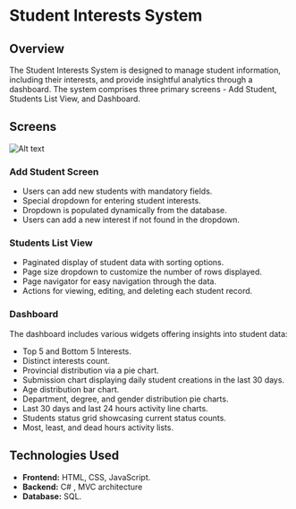 # Student Interests System

## Overview

The Student Interests System is designed to manage student information, including their interests, and provide insightful analytics through a dashboard. The system comprises three primary screens - Add Student, Students List View, and Dashboard.

## Screens
![Alt text]()

### Add Student Screen

- Users can add new students with mandatory fields.
- Special dropdown for entering student interests.
- Dropdown is populated dynamically from the database.
- Users can add a new interest if not found in the dropdown.

### Students List View

- Paginated display of student data with sorting options.
- Page size dropdown to customize the number of rows displayed.
- Page navigator for easy navigation through the data.
- Actions for viewing, editing, and deleting each student record.

### Dashboard

The dashboard includes various widgets offering insights into student data:

- Top 5 and Bottom 5 Interests.
- Distinct interests count.
- Provincial distribution via a pie chart.
- Submission chart displaying daily student creations in the last 30 days.
- Age distribution bar chart.
- Department, degree, and gender distribution pie charts.
- Last 30 days and last 24 hours activity line charts.
- Students status grid showcasing current status counts.
- Most, least, and dead hours activity lists.

## Technologies Used

- **Frontend:** HTML, CSS, JavaScript.
- **Backend:** C# ,  MVC architecture
- **Database:** SQL.


